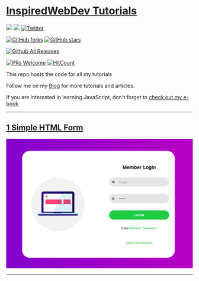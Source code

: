 # [InspiredWebDev Tutorials](https://inspiredwebdev.com)

[![](https://img.shields.io/badge/Donate-PayPal-blue.svg)](https://www.paypal.me/albertomontalesi)
[![](https://img.shields.io/badge/Follow-Medium-green.svg)](https://medium.com/@labby92)
[![Twitter](https://img.shields.io/twitter/url/https/github.com/AlbertoMontalesi/JavaScript-es6-and-beyond-ebook.svg?style=social)](https://twitter.com/intent/tweet?text=Wow:&url=https%3A%2F%2Fgithub.com%2FAlbertoMontalesi%2FJavaScript-es6-and-beyond-ebook)

[![GitHub forks](https://img.shields.io/github/forks/AlbertoMontalesi/InspiredWebDev-Tutorials.svg)](https://github.com/AlbertoMontalesi/InspiredWebDev-Tutorials/network)
[![GitHub stars](https://img.shields.io/github/stars/AlbertoMontalesi/InspiredWebDev-Tutorials.svg)](https://github.com/AlbertoMontalesi/InspiredWebDev-Tutorials/stargazers)

[![Github All Releases](https://img.shields.io/github/downloads/AlbertoMontalesi/JavaScript-es6-and-beyond-ebook/total.svg)](https://github.com/AlbertoMontalesi/InspiredWebDev-Tutorials)

[![PRs Welcome](https://img.shields.io/badge/PRs-welcome-brightgreen.svg?style=flat-square)](https://github.com/AlbertoMontalesi/InspiredWebDev-Tutorials/pulls)
[![HitCount](http://hits.dwyl.io/albertomontalesi/InspiredWebDev-Tutorials.svg)](http://hits.dwyl.io/albertomontalesi/InspiredWebDev-Tutorials)

This repo hosts the code for all my tutorials

Follow me on my [Blog](https://inspiredwebdev.com) for more tutorials and articles.

If you are interested in learning JavaScript, don't forget to [check out my e-book](http://bit.ly/2kGMwKn)

---


## [1 Simple HTML Form](https://www.inspiredwebdev.com/2018/09/responsive-html-login-form-tutorial/)

![project 1 - simple html form](/screenshots/1_HTML_form.png)

---

